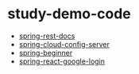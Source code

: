 # study-demo-code
- [spring-rest-docs](./spring-rest-docs)
- [spring-cloud-config-server](./spring-cloud-config-server)
- [spring-beginner](./spring-beginner)
- [spring-react-google-login](./spring-react-google-login)
